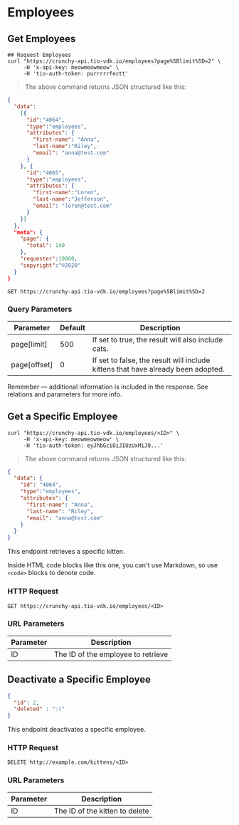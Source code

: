 # Employees

## Get Employees

```shell
## Request Employees
curl "https://crunchy-api.tio-vdk.io/employees?page%5Blimit%5D=2" \
     -H 'x-api-key: meowmeowmeow' \
     -H 'tio-auth-token: purrrrrfectt'
```

> The above command returns JSON structured like this:

```json
{
  "data":
    [{
      "id":"4064",
      "type":"employees",
      "attributes": {
        "first-name": "Anna",
        "last-name":"Riley",
        "email": "anna@test.com"
      }
    }, {
      "id":"4065",
      "type":"employees",
      "attributes": {
        "first-name":"Loren",
        "last-name":"Jefferson",
        "email": "loren@test.com"
      }
    }]
  },
  "meta": {
    "page": {
      "total": 140
    },
    "requester":10800,
    "copyright":"©2020"
  }
}
```

`GET https://crunchy-api.tio-vdk.io/employees?page%5Blimit%5D=2`

### Query Parameters

Parameter | Default | Description
--------- | ------- | -----------
page[limit] | 500 | If set to true, the result will also include cats.
page[offset] | 0 | If set to false, the result will include kittens that have already been adopted.

<aside class="success">
Remember — additional information is included in the response. See relations and parameters for more info.
</aside>

## Get a Specific Employee

```shell
curl "https://crunchy-api.tio-vdk.io/employees/<ID>" \
     -H 'x-api-key: meowmeowmeow' \
     -H 'tio-auth-token: eyJhbGciOiJIUzUxMiJ9...'
```

> The above command returns JSON structured like this:

```json
{
  "data": {
    "id": "4064",
    "type":"employees",
    "attributes": {
      "first-name": "Anna",
      "last-name": "Riley",
      "email": "anna@test.com"
    }
  }
}
```

This endpoint retrieves a specific kitten.

<aside class="warning">Inside HTML code blocks like this one, you can't use Markdown, so use <code>&lt;code&gt;</code> blocks to denote code.</aside>

### HTTP Request

`GET https://crunchy-api.tio-vdk.io/employees/<ID>`

### URL Parameters

Parameter | Description
--------- | -----------
ID | The ID of the employee to retrieve

## Deactivate a Specific Employee

```json
{
  "id": 2,
  "deleted" : ":("
}
```

This endpoint deactivates a specific employee.

### HTTP Request

`DELETE http://example.com/kittens/<ID>`

### URL Parameters

Parameter | Description
--------- | -----------
ID | The ID of the kitten to delete
